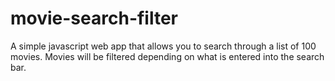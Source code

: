 # movie-search-filter
A simple javascript web app that allows you to search through a list of 100 movies. Movies will be filtered depending on what is entered into the search bar.
